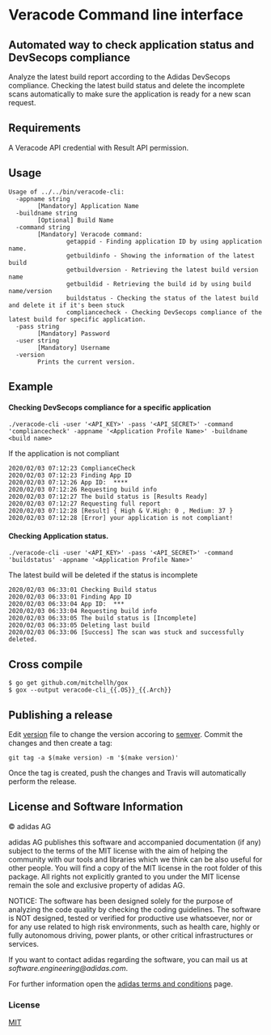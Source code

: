 # Veracode Command line interface

## Automated way to check application status and DevSecops compliance


Analyze the latest build report according to the Adidas DevSecops compliance.
Checking the latest build status and delete the incomplete scans automatically to make sure the application is ready for a new scan request.

## Requirements
A Veracode API credential with Result API permission.

## Usage

```
Usage of ../../bin/veracode-cli:
  -appname string
        [Mandatory] Application Name
  -buildname string
        [Optional] Build Name
  -command string
        [Mandatory] Veracode command:
                getappid - Finding application ID by using application name.
                getbuildinfo - Showing the information of the latest build
                getbuildversion - Retrieving the latest build version name
                getbuildid - Retrieving the build id by using build name/version
                buildstatus - Checking the status of the latest build and delete it if it's been stuck
                compliancecheck - Checking DevSecops compliance of the latest build for specific application.
  -pass string
        [Mandatory] Password
  -user string
        [Mandatory] Username
  -version
        Prints the current version.

```

## Example

#### Checking DevSecops compliance for a specific application

```
./veracode-cli -user '<API_KEY>' -pass '<API_SECRET>' -command 'compliancecheck' -appname '<Application Profile Name>' -buildname <build name>
```

If the application is not compliant

```
2020/02/03 07:12:23 ComplianceCheck
2020/02/03 07:12:23 Finding App ID
2020/02/03 07:12:26 App ID:  ****
2020/02/03 07:12:26 Requesting build info
2020/02/03 07:12:27 The build status is [Results Ready]
2020/02/03 07:12:27 Requesting full report
2020/02/03 07:12:28 [Result] { High & V.High: 0 , Medium: 37 }
2020/02/03 07:12:28 [Error] your application is not compliant!
```

#### Checking Application status.

```
./veracode-cli -user '<API_KEY>' -pass '<API_SECRET>' -command 'buildstatus' -appname '<Application Profile Name>'
```

The latest build will be deleted if the status is incomplete

```
2020/02/03 06:33:01 Checking Build status
2020/02/03 06:33:01 Finding App ID
2020/02/03 06:33:04 App ID:  ***
2020/02/03 06:33:04 Requesting build info
2020/02/03 06:33:05 The build status is [Incomplete]
2020/02/03 06:33:05 Deleting last build
2020/02/03 06:33:06 [Success] The scan was stuck and successfully deleted.
```

## Cross compile

```
$ go get github.com/mitchellh/gox
$ gox --output veracode-cli_{{.OS}}_{{.Arch}}
```

## Publishing a release

Edit [version](./version) file to change the version accoring to [semver](https://semver.org/). Commit the changes and then create a tag:

```
git tag -a $(make version) -m '$(make version)'
```

Once the tag is created, push the changes and Travis will automatically perform the release.


## License and Software Information

© adidas AG

adidas AG publishes this software and accompanied documentation (if any) subject to the terms of the MIT license with the aim of helping the community with our tools and libraries which we think can be also useful for other people. You will find a copy of the MIT license in the root folder of this package. All rights not explicitly granted to you under the MIT license remain the sole and exclusive property of adidas AG.

NOTICE: The software has been designed solely for the purpose of analyzing the code quality by checking the coding guidelines. The software is NOT designed, tested or verified for productive use whatsoever, nor or for any use related to high risk environments, such as health care, highly or fully autonomous driving, power plants, or other critical infrastructures or services.

If you want to contact adidas regarding the software, you can mail us at _software.engineering@adidas.com_.

For further information open the [adidas terms and conditions](https://github.com/adidas/adidas-contribution-guidelines/wiki/Terms-and-conditions) page.

### License

[MIT](LICENSE)

